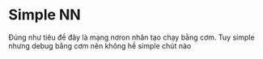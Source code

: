 # Simple NN
Đúng như tiêu đề đây là mạng nơron nhân tạo chạy bằng cơm. Tuy simple nhưng debug bằng cơm nên không hề simple chút nào
